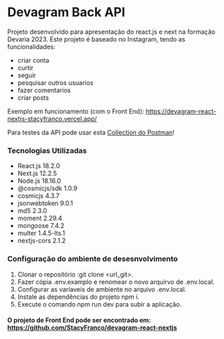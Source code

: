 # Devagram Back API
Projeto desenvolvido para apresentação do react.js e next na formação Devaria 2023. Este projeto é baseado no Instagram, tendo as funcionalidades:
- criar conta
- curtir
- seguir
- pesquisar outros usuarios
- fazer comentarios
- criar posts

Exemplo em funcionamento (com o Front End): https://devagram-react-nextjs-stacyfranco.vercel.app/

Para testes da API pode usar esta [Collection do Postman](https://github.com/StacyFranco/devagram-node-nextjs/blob/main/Devagram%20em%20Node.js%20com%20Next.js.postman_collection.json)!

### Tecnologias Utilizadas
- React.js 18.2.0
- Next.js 12.2.5
- Node.js 18.16.0
- @cosmicjs/sdk  1.0.9
- cosmicjs 4.3.7
- jsonwebtoken 9.0.1
- md5 2.3.0
- moment 2.29.4
- mongoose 7.4.2
- multer 1.4.5-lts.1
- nextjs-cors 2.1.2
   

### Configuração do ambiente de desesnvolvimento
1. Clonar o repositório :git clone <url_git>.
1. Fazer cópia .env.examplo e renomear o novo arquirvo de .env.local.
1. Configurar as variaveis de ambiente no arquivo .env.local.
1. Instale as dependências do projeto npm i.
1. Execute o comando npm run dev para subir a aplicação.

#### O projeto de Front End pode ser encontrado em: https://github.com/StacyFranco/devagram-react-nextjs

